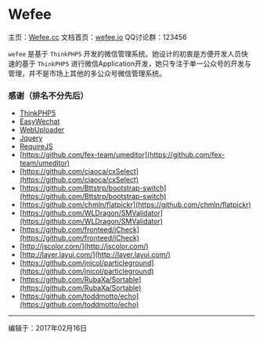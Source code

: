 Wefee
======
主页：[Wefee.cc](http://wefee.cc)
文档首页：[wefee.io](http://wefee.io)
QQ讨论群：123456

`wefee` 是基于 `ThinkPHP5` 开发的微信管理系统。她设计的初衷是方便开发人员快速的基于 `ThinkPHP5` 进行微信Application开发，她只专注于单一公众号的开发与管理，并不是市场上其他的多公众号微信管理系统。

### 感谢（排名不分先后）
+ [ThinkPHP5](http://www.thinkphp.cn/)
+ [EasyWechat](https://easywechat.org/)
+ [WebUploader](http://fex.baidu.com/webuploader/)
+ [Jquery](http://jquery.com/)
+ [RequireJS](http://www.requirejs.org/)
+ [https://github.com/fex-team/umeditor](https://github.com/fex-team/umeditor)
+ [https://github.com/ciaoca/cxSelect](https://github.com/ciaoca/cxSelect)
+ [https://github.com/Bttstrp/bootstrap-switch](https://github.com/Bttstrp/bootstrap-switch)
+ [https://github.com/chmln/flatpickr](https://github.com/chmln/flatpickr)
+ [https://github.com/WLDragon/SMValidator](https://github.com/WLDragon/SMValidator)
+ [https://github.com/fronteed/iCheck](https://github.com/fronteed/iCheck)
+ [http://jscolor.com/](http://jscolor.com/)
+ [http://layer.layui.com/](http://layer.layui.com/)
+ [https://github.com/jnicol/particleground](https://github.com/jnicol/particleground)
+ [https://github.com/RubaXa/Sortable](https://github.com/RubaXa/Sortable)
+ [https://github.com/toddmotto/echo](https://github.com/toddmotto/echo)

------------------------------------
 编辑于：2017年02月16日